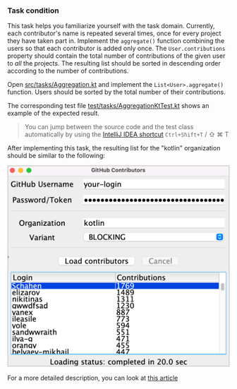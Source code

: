 ### Task condition
This task helps you familiarize yourself with the task domain. Currently, each contributor's name is repeated
several times, once for every project they have taken part in. Implement the `aggregate()` function combining the users
so that each contributor is added only once. The `User.contributions` property should contain the total number of
contributions of the given user to _all_ the projects. The resulting list should be sorted in descending order according
to the number of contributions.

Open [src/tasks/Aggregation.kt](course://Coroutines/Aggregation/src/tasks/Aggregation.kt) and implement the `List<User>.aggregate()` function. Users should be sorted by the total
number of their contributions.

The corresponding test file [test/tasks/AggregationKtTest.kt](course://Coroutines/Aggregation/test/tasks/AggregationKtTest.kt) shows an example of the expected result.

<div class="hint">

> You can jump between the source code and the test class automatically by using the [IntelliJ IDEA shortcut](https://www.jetbrains.com/help/idea/create-tests.html#test-code-navigation)
> `Ctrl+Shift+T` / ⇧ ⌘ T

</div>

After implementing this task, the resulting list for the "kotlin" organization should be similar to the following:

![The list for the "kotlin" organization](images/aggregate.png)

For a more detailed description, you can look at [this article](https://kotlinlang.org/docs/coroutines-and-channels.html#task-1)